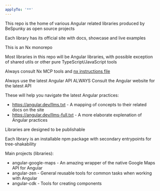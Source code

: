 ```yaml
---
applyTo: '**'
---
```

This repo is the home of various Angular related libraries produced by BeSpunky as open source projects

Each library has its official site with docs, showcase and live examples

This is an Nx monorepo

Most libraries in this repo will be Angular libraries, with possible exception of shared utils or other pure TypeScript/JavaScript tools

Always consult Nx MCP tools and [nx instructions file](./.github/instructions/nx.instructions.md)

Always use the latest Angular API
ALWAYS Consult the Angular website for the latest API

These will help you navigate the latest Angular practices:
- https://angular.dev/llms.txt - A mapping of concepts to their related docs on the site
- https://angular.dev/llms-full.txt - A more elaborate explenation of Angular practices

Libraries are designed to be publishable

Each library is an installable npm package with secondary entrypoints for tree-shakability

Main projects (libraries):
- angular-google-maps - An amazing wrapper of the native Google Maps API for Angular
- angular-zen - General reusable tools for common tasks when working with Angular
- angular-cdk - Tools for creating components
